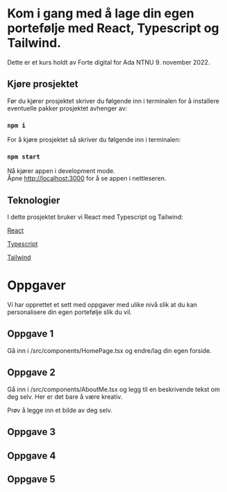# Kom i gang med å lage din egen portefølje med React, Typescript og Tailwind.

Dette er et kurs holdt av Forte digital for Ada NTNU 9. november 2022.

## Kjøre prosjektet

Før du kjører prosjektet skriver du følgende inn i terminalen for å installere eventuelle pakker prosjektet avhenger av: 

### `npm i`

For å kjøre prosjektet så skriver du følgende inn i terminalen: 

### `npm start`

Nå kjører appen i development mode.\
Åpne [http://localhost:3000](http://localhost:3000) for å se appen i nettleseren. 

## Teknologier 

I dette prosjektet bruker vi React med Typescript og Tailwind:

[React](https://reactjs.org/docs/getting-started.html)

[Typescript](https://www.typescriptlang.org/docs/)

[Tailwind](https://tailwindcss.com/docs/installation)

# Oppgaver

Vi har opprettet et sett med oppgaver med ulike nivå slik at du kan personalisere din egen portefølje slik du vil. 



## Oppgave 1

Gå inn i /src/components/HomePage.tsx og endre/lag din egen forside.

<!-- Ha med beskrivelse av hvordan du endrer på tailwind, spesielt farger og plassering i forhold til vanlig CSS -->

## Oppgave 2

Gå inn i /src/components/AboutMe.tsx og legg til en beskrivende tekst om deg selv. Her er det bare å være kreativ. 

Prøv å legge inn et bilde av deg selv. 

## Oppgave 3 



## Oppgave 4

## Oppgave 5


